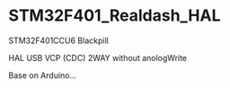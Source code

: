 # STM32F401_Realdash_HAL
STM32F401CCU6 Blackpill 

HAL
USB VCP (CDC)
2WAY without anologWrite

Base on Arduino...

